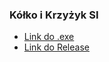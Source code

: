 ### Kółko i Krzyżyk SI
* [Link do .exe](https://github.com/piotr-bujnowski/kolko-i-krzyzyk-si/releases/download/v0.1-beta/kolko-i-krzyzyk.exe)  
* [Link do Release](https://github.com/piotr-bujnowski/kolko-i-krzyzyk-si/releases/tag/v0.1-beta)
